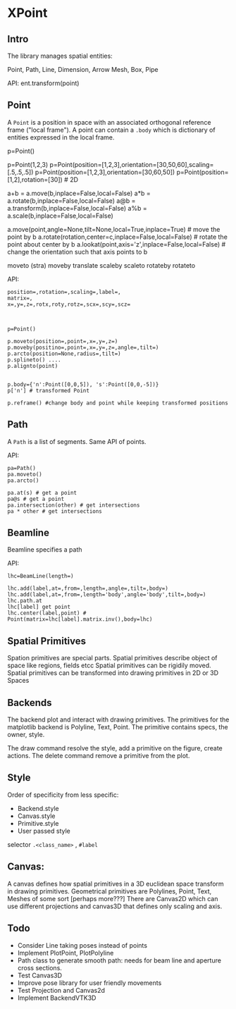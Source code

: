 XPoint
===========================

Intro
----------------------
The library manages spatial entities:

Point,
Path, Line, Dimension, Arrow
Mesh, Box, Pipe

API:
ent.transform(point)

Point
-----------------------

A `Point` is a position in space with an associated orthogonal reference frame
("local frame").  A point can contain a `.body` which is dictionary of entities
expressed in the local frame.


p=Point()

p=Point(1,2,3)
p=Point(position=[1,2,3],orientation=[30,50,60],scaling=[.5,.5,.5])
p=Point(position=[1,2,3],orientation=[30,60,50])
p=Point(position=[1,2],rotation=[30]) # 2D

a+b = a.move(b,inplace=False,local=False) 
a*b = a.rotate(b,inplace=False,local=False)
a@b = a.transform(b,inplace=False,local=False)
a%b = a.scale(b,inplace=False,local=False)

a.move(point,angle=None,tilt=None,local=True,inplace=True) # move the point by b
a.rotate(rotation,center=c,inplace=False,local=False) # rotate the point about center by b
a.lookat(point,axis='z',inplace=False,local=False) # change the orientation such that axis points to b



moveto  (stra)
moveby
translate 
scaleby
scaleto
rotateby
rotateto



API:

```
position=,rotation=,scaling=,label=,
matrix=,
x=,y=,z=,rotx,roty,rotz=,scx=,scy=,scz=



p=Point()

p.moveto(position=,point=,x=,y=,z=)
p.moveby(positino=,point=,x=,y=,z=,angle=,tilt=)
p.arcto(position=None,radius=,tilt=)
p.splineto() ....
p.alignto(point)


p.body={'n':Point([0,0,5]), 's':Point([0,0,-5])}
p['n'] # transformed Point

p.reframe() #change body and point while keeping transformed positions
```

Path
------------------------

A `Path` is a list of segments. Same API of points.

API:
```
pa=Path()
pa.moveto()
pa.arcto()

pa.at(s) # get a point
pa@s # get a point
pa.intersection(other) # get intersections
pa * other # get intersections
```


Beamline
------------------------------

Beamline specifies a path

API:
```
lhc=BeamLine(length=)

lhc.add(label,at=,from=,length=,angle=,tilt=,body=)
lhc.add(label,at=,from=,length='body',angle='body',tilt=,body=)
lhc.path.at
lhc[label] get point
lhc.center(label,point) # Point(matrix=lhc[label].matrix.inv(),body=lhc)
```



Spatial Primitives
--------------------------------------------------------------------------
Spation primitives are special parts.
Spatial primitives describe object of space like regions, fields etcc
Spatial primitives can be rigidily moved.
Spatial primitives can be transformed into drawing primitives in 2D or 3D Spaces


Backends
------------------------------------------------------------------------

The backend plot and interact with drawing primitives.
The primitives for the matplotlib backend is Polyline, Text, Point.
The primitive contains specs, the owner, style.

The draw command resolve the style, add a primitive on the figure, create actions.
The delete command remove a primitive from the plot.


Style
-------------------------------------------------------------------------
Order of specificity from less specific:
-  Backend.style
-  Canvas.style
-  Primitive.style
-  User passed style

selector `.<class_name>` , `#label`


Canvas:
----------------------------

A canvas defines how spatial primitives in a 3D euclidean space transform in drawing primitives.
Geometrical primitives are Polylines, Point, Text, Meshes of some sort [perhaps more???]
There are Canvas2D which can use different projections and canvas3D that defines only scaling and axis.


Todo
-----------------------------

- Consider Line taking poses instead of points
- Implement PlotPoint, PlotPolyline
- Path class to generate smooth path: needs for beam line and aperture cross sections.
- Test Canvas3D
- Improve pose library for user friendly movements
- Test Projection and Canvas2d
- Implement BackendVTK3D


